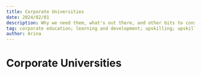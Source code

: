```yaml
---
title: Corporate Universities
date: 2024/02/01
description: Why we need them, what's out there, and other bits to consider.
tag: corporate education; learning and development; upskilling; upskilling in the workplace
author: Arina
---
```


# Corporate Universities
